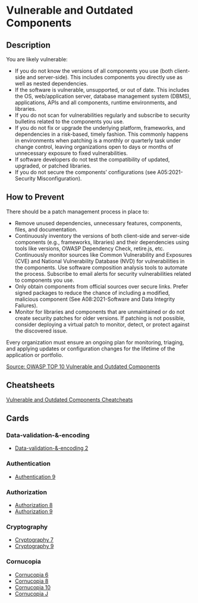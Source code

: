 # Vulnerable and Outdated Components
## Description
You are likely vulnerable:

- If you do not know the versions of all components you use (both client-side and server-side). This includes components you directly use as well as nested dependencies.
- If the software is vulnerable, unsupported, or out of date. This includes the OS, web/application server, database management system (DBMS), applications, APIs and all components, runtime environments, and libraries.
- If you do not scan for vulnerabilities regularly and subscribe to security bulletins related to the components you use.
- If you do not fix or upgrade the underlying platform, frameworks, and dependencies in a risk-based, timely fashion. This commonly happens in environments when patching is a monthly or quarterly task under change control, leaving organizations open to days or months of unnecessary exposure to fixed vulnerabilities.
- If software developers do not test the compatibility of updated, upgraded, or patched libraries.
- If you do not secure the components’ configurations (see A05:2021-Security Misconfiguration).

## How to Prevent
There should be a patch management process in place to:

- Remove unused dependencies, unnecessary features, components, files, and documentation.
- Continuously inventory the versions of both client-side and server-side components (e.g., frameworks, libraries) and their dependencies using tools like versions, OWASP Dependency Check, retire.js, etc. Continuously monitor sources like Common Vulnerability and Exposures (CVE) and National Vulnerability Database (NVD) for vulnerabilities in the components. Use software composition analysis tools to automate the process. Subscribe to email alerts for security vulnerabilities related to components you use.
- Only obtain components from official sources over secure links. Prefer signed packages to reduce the chance of including a modified, malicious component (See A08:2021-Software and Data Integrity Failures).
- Monitor for libraries and components that are unmaintained or do not create security patches for older versions. If patching is not possible, consider deploying a virtual patch to monitor, detect, or protect against the discovered issue.

Every organization must ensure an ongoing plan for monitoring, triaging, and applying updates or configuration changes for the lifetime of the application or portfolio.

[Source: OWASP TOP 10 Vulnerable and Outdated Components](https://owasp.org/Top10/A06_2021-Vulnerable_and_Outdated_Components/)

## Cheatsheets
[Vulnerable and Outdated Components Cheatcheats](https://cheatsheetseries.owasp.org/IndexTopTen.html#a062021-vulnerable-and-outdated-components)

## Cards
### Data-validation-&-encoding
- [Data-validation-&-encoding 2](/data-validation-&-encoding/2)

### Authentication
- [Authentication 9](/authentication/9)

### Authorization
- [Authorization 8](/authorization/8)
- [Authorization 9](/authorization/9)

### Cryptography
- [Cryptography 7](/cryptography/7)
- [Cryptography 9](/cryptography/9)

### Cornucopia
- [Cornucopia 6](/cornucopia/6)
- [Cornucopia 8](/cornucopia/8)
- [Cornucopia 10](/cornucopia/10)
- [Cornucopia J](/cornucopia/J)
